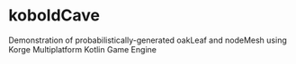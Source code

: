# koboldCave
Demonstration of probabilistically-generated oakLeaf and nodeMesh using Korge Multiplatform Kotlin Game Engine
